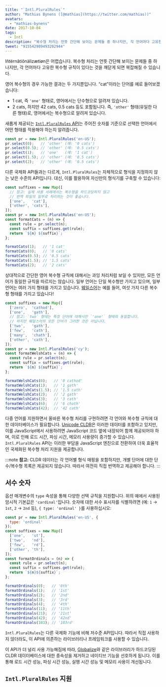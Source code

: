 ```yaml
---
title: "`Intl.PluralRules`"
author: "Mathias Bynens ([@mathias](https://twitter.com/mathias))"
avatars: 
  - "mathias-bynens"
date: 2017-10-04
tags: 
  - Intl
description: "복수형 처리는 언뜻 간단해 보이는 문제들 중 하나지만, 각 언어마다 고유한 복수형 규칙이 있다는 것을 깨닫게 되면 복잡해질 수 있습니다. Intl.PluralRules API가 이를 도와줄 수 있습니다!"
tweet: "915542989493202944"
---
```

Iñtërnâtiônàlizætiøn은 어렵습니다. 복수형 처리는 언뜻 간단해 보이는 문제들 중 하나지만, 각 언어마다 고유한 복수형 규칙이 있다는 것을 깨닫게 되면 복잡해질 수 있습니다.

영어 복수형의 경우 가능한 결과는 두 가지뿐입니다. “cat”이라는 단어를 예로 들어보겠습니다:

- 1 cat, 즉 `'one'` 형태로, 영어에서는 단수형으로 알려져 있습니다.
- 2 cats, 하지만 42 cats, 0.5 cats 등도 포함됩니다. 즉, `'other'` 형태(유일한 다른 형태)로, 영어에서는 복수형으로 알려져 있습니다.

새롭게 제공되는 [`Intl.PluralRules` API](https://github.com/tc39/proposal-intl-plural-rules)는 주어진 숫자를 기준으로 선택한 언어에서 어떤 형태를 적용해야 하는지 알려줍니다.

```js
const pr = new Intl.PluralRules('en-US');
pr.select(0);   // 'other' (예: '0 cats')
pr.select(0.5); // 'other' (예: '0.5 cats')
pr.select(1);   // 'one'   (예: '1 cat')
pr.select(1.5); // 'other' (예: '0.5 cats')
pr.select(2);   // 'other' (예: '0.5 cats')
```

<!--truncate-->
다른 국제화 API들과는 다르게, `Intl.PluralRules`는 자체적으로 형식을 지정하지 않는 낮은 수준의 API입니다. 대신, 이를 활용하여 자신만의 형식기를 구축할 수 있습니다:

```js
const suffixes = new Map([
  // 참고: 실제 사용 사례에서는 복수형을 하드코딩하지 않고
  // 번역 파일의 일부로 처리하는 것이 좋습니다.
  ['one',   'cat'],
  ['other', 'cats'],
]);
const pr = new Intl.PluralRules('en-US');
const formatCats = (n) => {
  const rule = pr.select(n);
  const suffix = suffixes.get(rule);
  return `${n} ${suffix}`;
};

formatCats(1);   // '1 cat'
formatCats(0);   // '0 cats'
formatCats(0.5); // '0.5 cats'
formatCats(1.5); // '1.5 cats'
formatCats(2);   // '2 cats'
```

상대적으로 간단한 영어 복수형 규칙에 대해서는 과잉 처리처럼 보일 수 있지만, 모든 언어가 동일한 규칙을 따르지는 않습니다. 일부 언어는 단일 복수형만 가지고 있으며, 일부 언어는 여러 가지 형태를 가지고 있습니다. [웨일스어](http://unicode.org/cldr/charts/latest/supplemental/language_plural_rules.html#rules)는 예를 들어, 여섯 가지 다른 복수형 형태를 가지고 있습니다!

```js
const suffixes = new Map([
  ['zero',  'cathod'],
  ['one',   'gath'],
  // 참고: `two` 형태는 특정 단어에 대해서만 `'one'` 형태와 동일합니다.
  // 하지만 웨일스어의 모든 단어가 그러한 것은 아닙니다.
  ['two',   'gath'],
  ['few',   'cath'],
  ['many',  'chath'],
  ['other', 'cath'],
]);
const pr = new Intl.PluralRules('cy');
const formatWelshCats = (n) => {
  const rule = pr.select(n);
  const suffix = suffixes.get(rule);
  return `${n} ${suffix}`;
};

formatWelshCats(0);   // '0 cathod'
formatWelshCats(1);   // '1 gath'
formatWelshCats(1.5); // '1.5 cath'
formatWelshCats(2);   // '2 gath'
formatWelshCats(3);   // '3 cath'
formatWelshCats(6);   // '6 chath'
formatWelshCats(42);  // '42 cath'
```

다중 언어를 지원하면서 올바른 복수형 처리를 구현하려면 각 언어와 복수형 규칙에 대한 데이터베이스가 필요합니다. [Unicode CLDR](http://cldr.unicode.org/)은 이러한 데이터를 포함하고 있지만, 이를 JavaScript에서 사용하려면 JavaScript 코드 옆에 내장되어 함께 제공되어야 하며, 이로 인해 로드 시간, 파싱 시간, 메모리 사용량이 증가할 수 있습니다. `Intl.PluralRules` API는 이러한 부담을 JavaScript 엔진으로 전환하여 더욱 효율적인 국제화된 복수형 처리 지원을 제공합니다.

:::note
**참고:** CLDR 데이터는 각 언어별 형식 매핑을 포함하지만, 개별 단어에 대한 단수/복수형 목록은 제공되지 않습니다. 따라서 여전히 직접 번역하고 제공해야 합니다.
:::

## 서수 숫자

옵션 매개변수의 `type` 속성을 통해 다양한 선택 규칙을 지원합니다. 위의 예에서 사용된 암시적 기본값은 `'cardinal'`입니다. 숫자에 대한 서수 표시자를 식별하려면 (예: `1` → `1st`, `2` → `2nd` 등), `{ type: 'ordinal' }`를 사용하십시오:

```js
const pr = new Intl.PluralRules('en-US', {
  type: 'ordinal'
});
const suffixes = new Map([
  ['one',   'st'],
  ['two',   'nd'],
  ['few',   'rd'],
  ['other', 'th'],
]);
const formatOrdinals = (n) => {
  const rule = pr.select(n);
  const suffix = suffixes.get(rule);
  return `${n}${suffix}`;
};

formatOrdinals(0);   // '0th'
formatOrdinals(1);   // '1st'
formatOrdinals(2);   // '2nd'
formatOrdinals(3);   // '3rd'
formatOrdinals(4);   // '4th'
formatOrdinals(11);  // '11th'
formatOrdinals(21);  // '21st'
formatOrdinals(42);  // '42nd'
formatOrdinals(103); // '103rd'
```

`Intl.PluralRules`는 다른 국제화 기능에 비해 저수준 API입니다. 따라서 직접 사용하지 않더라도, 이 API에 의존하는 라이브러리나 프레임워크를 사용할 수 있습니다.

이 API가 더 널리 사용 가능해짐에 따라, [Globalize](https://github.com/globalizejs/globalize#plural-module)와 같은 라이브러리가 하드코딩된 CLDR 데이터베이스에 대한 종속성을 제거하고 네이티브 기능을 선호하게 됩니다. 이를 통해 로드 시간 성능, 파싱 시간 성능, 실행 시간 성능 및 메모리 사용이 개선됩니다.

## `Intl.PluralRules` 지원

<feature-support chrome="63 /blog/v8-release-63"
                 firefox="58"
                 safari="13"
                 nodejs="10"
                 babel="no"></feature-support>
